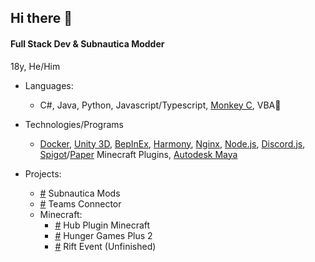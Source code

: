 ## Hi there 👋
#### Full Stack Dev & Subnautica Modder

18y, He/Him


- Languages:
  - C#, Java, Python, Javascript/Typescript, [Monkey C](https://developer.garmin.com/connect-iq/monkey-c/), VBA🤮
- Technologies/Programs
  - [Docker](https://www.docker.com/), [Unity 3D](https://unity.com/), [BepInEx](https://github.com/BepInEx/BepInEx), [Harmony](https://github.com/BepInEx/HarmonyX),
    [Nginx](https://nginx.org/en/), [Node.js](https://nodejs.org/en), [Discord.js](https://discord.js.org/), [Spigot](https://www.spigotmc.org/)/[Paper](https://papermc.io/) Minecraft Plugins,
    [Autodesk Maya](https://www.autodesk.com/products/maya/overview?us_oa=dotcom-us&us_si=e639e65f-ee7d-4bd5-9acf-09e5cfb7a7d4&us_st=maya&us_pt=MAYAUL&term=1-YEAR&tab=subscription&plc=MAYA)

- Projects:
  - [\#](https://github.com/jbeast291/Subnautica-mod) Subnautica Mods
  - [\#](https://github.com/jbeast291/Teams-Connector) Teams Connector
  - Minecraft:
    - [\#](https://github.com/jbeast291/hubplugin) Hub Plugin Minecraft
    - [\#](https://github.com/jbeast291/HungerGamesPlus2) Hunger Games Plus 2
    - [\#](https://github.com/jbeast291/RiftEvent2) Rift Event (Unfinished)
